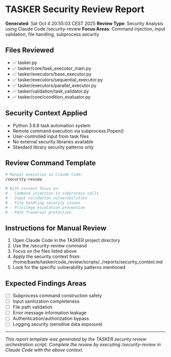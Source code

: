 # TASKER Security Review Report
**Generated**: Sat Oct  4 20:55:03 CEST 2025
**Review Type**: Security Analysis using Claude Code /security-review
**Focus Areas**: Command injection, input validation, file handling, subprocess security

## Files Reviewed
- ✅ tasker.py
- ✅ tasker/core/task_executor_main.py
- ✅ tasker/executors/base_executor.py
- ✅ tasker/executors/sequential_executor.py
- ✅ tasker/executors/parallel_executor.py
- ✅ tasker/validation/task_validator.py
- ✅ tasker/core/condition_evaluator.py

## Security Context Applied
- Python 3.6.8 task automation system
- Remote command execution via subprocess.Popen()
- User-controlled input from task files
- No external security libraries available
- Standard library security patterns only

## Review Command Template
```bash
# Manual execution in Claude Code:
/security-review

# With context focus on:
# - Command injection in subprocess calls
# - Input validation vulnerabilities
# - File handling security issues
# - Privilege escalation prevention
# - Path traversal protection
```

## Instructions for Manual Review
1. Open Claude Code in the TASKER project directory
2. Use the /security-review command
3. Focus on the files listed above
4. Apply the security context from: /home/baste/tasker/code_review/scripts/../reports/security_context.md
5. Look for the specific vulnerability patterns mentioned

## Expected Findings Areas
- [ ] Subprocess command construction safety
- [ ] Input sanitization completeness
- [ ] File path validation
- [ ] Error message information leakage
- [ ] Authentication/authorization bypass
- [ ] Logging security (sensitive data exposure)

---
*This report template was generated by the TASKER security review orchestration script.*
*Complete the review by executing /security-review in Claude Code with the above context.*
